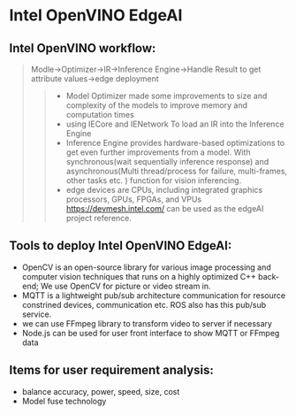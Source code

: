 # Intel OpenVINO EdgeAI
## Intel OpenVINO workflow:
> Modle->Optimizer->IR->Inference Engine->Handle Result to get attribute values->edge deployment  
>> * Model Optimizer made some improvements to size and complexity of the models to improve memory and computation times  
>> * using IECore and IENetwork To load an IR into the Inference Engine   
>> * Inference Engine provides hardware-based optimizations to get even further improvements from a model. With synchronous(wait sequentially inference response) and asynchronous(Multi thread/process for failure, multi-frames, other tasks etc. ) function for vision inferencing.   
>> * edge devices are CPUs, including integrated graphics processors, GPUs, FPGAs, and VPUs 
https://devmesh.intel.com/ can be used as the edgeAI project reference. 

## Tools to deploy Intel OpenVINO EdgeAI: 
* OpenCV is an open-source library for various image processing and computer vision techniques that runs on a highly optimized C++ back-end; We use OpenCV for picture or video stream in. 
* MQTT is a lightweight pub/sub architecture communication for resource constrined devices, communication etc. ROS also has this pub/sub service. 
* we can use  FFmpeg library to transform video to server if necessary 
* Node.js can be used for user front interface to show MQTT or FFmpeg data 

## Items for user requirement analysis: 
* balance accuracy, power, speed, size, cost 
* Model fuse technology
